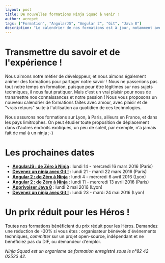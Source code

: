 ```yaml
---
layout: post
title: De nouvelles formations Ninja Squad à venir !
author: acrepet
tags: ["Formation", "AngularJS", "Angular 2", "Git", "Java 8"]
description: "Le calendrier de nos formations est à jour, notamment avec les formations AngularJS, Angular 2, Git et Java 8"
---
```


# Transmettre du savoir et de l'expérience !

Nous aimons notre métier de développeur, et nous aimons également animer des formations pour partager notre savoir ! Nous ne passerions pas tout notre temps en formation, puisque pour être légitimes sur nos sujets techniques, il nous faut pratiquer. Mais c'est un vrai plaisir pour nous de transmettre nos connaissances et notre passion ! Nous vous proposons un nouveau calendrier de formations faîtes avec amour, avec plaisir et de "vrais retours" suite à l'utilisation au quotidien de ces technologies. 

Nous assurons nos formations sur Lyon, à Paris, ailleurs en France, et dans les pays limitrophes. On peut étudier toute proposition de déplacement dans d'autres endroits exotiques, un peu de soleil, par exemple, n'a jamais fait de mal à un ninja ;-)

# Les prochaines dates
- [**AngularJS : de Zéro à Ninja**](http://ninja-squad.fr/formations/formation-angularjs) : lundi 14 - mercredi 16 mars 2016 (Paris)
- [**Devenez un ninja avec Git !**](http://ninja-squad.fr/formations/formation-git) : lundi 21 - mardi 22 mars 2016 (Paris)
- [**Angular 2 : de Zéro à Ninja**](http://ninja-squad.fr/formations/formation-angular2) : lundi 4 - mercredi 6 avril 2016 (Lyon)
- [**Angular 2 : de Zéro à Ninja**](http://ninja-squad.fr/formations/formation-angular2) : lundi 11 - mercredi 13 avril 2016 (Paris)
- [**Apprivoiser Java 8**](http://ninja-squad.fr/formations/formation-java8) : lundi 2 mai 2016 (Lyon)
- [**Devenez un ninja avec Git !**](http://ninja-squad.fr/formations/formation-git) : lundi 23 - mardi 24 mai 2016 (Lyon)

# Un prix réduit pour les Héros !
Toutes nos formations bénéficient du prix réduit pour les Héros.
Demandez une réduction de -30% si vous êtes : organisateur bénévole d'événements techniques, *committer* sur un projet open-source, indépendant et ne bénéficiez pas du DIF, ou demandeur d'emploi.

*Ninja Squad est un organisme de formation enregistré sous le n°82 42 02523 42.*




